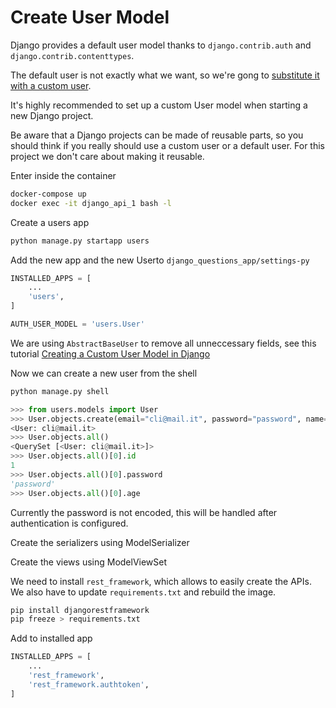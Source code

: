 # Create User Model

Django provides a default user model thanks to `django.contrib.auth` and `django.contrib.contenttypes`.

The default user is not exactly what we want, so we're gong to [substitute it with a custom user](https://docs.djangoproject.com/en/2.2/topics/auth/customizing/#substituting-a-custom-user-model).

It's highly recommended to set up a custom User model when starting a new Django project.

Be aware that a Django projects can be made of reusable parts, so you should think if you really should use a custom user or a default user. For this project we don't care about making it reusable.

Enter inside the container

```bash
docker-compose up
docker exec -it django_api_1 bash -l
```
Create a users app

```bash
python manage.py startapp users
```

Add the new app and the new Userto `django_questions_app/settings-py`

```py
INSTALLED_APPS = [
    ...
    'users',
]

AUTH_USER_MODEL = 'users.User'
```

We are using `AbstractBaseUser` to remove all unneccessary fields, see this tutorial [Creating a Custom User Model in Django](https://testdriven.io/blog/django-custom-user-model/)

Now we can create a new user from the shell

```bash
python manage.py shell
```

```py
>>> from users.models import User
>>> User.objects.create(email="cli@mail.it", password="password", name="Clint", surname="East")
<User: cli@mail.it>
>>> User.objects.all()
<QuerySet [<User: cli@mail.it>]>
>>> User.objects.all()[0].id
1
>>> User.objects.all()[0].password
'password'
>>> User.objects.all()[0].age
```

Currently the password is not encoded, this will be handled after authentication is configured.

Create the serializers using ModelSerializer

Create the views using ModelViewSet

We need to install `rest_framework`, which allows to easily create the APIs. We also have to update `requirements.txt` and rebuild the image.

```bash
pip install djangorestframework
pip freeze > requirements.txt
```

Add to installed app
```py
INSTALLED_APPS = [
    ...
    'rest_framework',
    'rest_framework.authtoken',
]
```